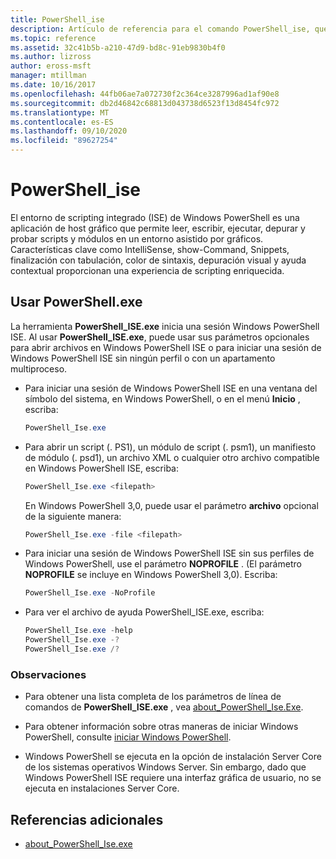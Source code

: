 ```yaml
---
title: PowerShell_ise
description: Artículo de referencia para el comando PowerShell_ise, que inicia una sesión de entorno de scripting integrado (ISE) de Windows PowerShell.
ms.topic: reference
ms.assetid: 32c41b5b-a210-47d9-bd8c-91eb9830b4f0
ms.author: lizross
author: eross-msft
manager: mtillman
ms.date: 10/16/2017
ms.openlocfilehash: 44fb06ae7a072730f2c364ce3287996ad1af90e8
ms.sourcegitcommit: db2d46842c68813d043738d6523f13d8454fc972
ms.translationtype: MT
ms.contentlocale: es-ES
ms.lasthandoff: 09/10/2020
ms.locfileid: "89627254"
---
```

# <a name="powershell_ise"></a>PowerShell_ise

El entorno de scripting integrado (ISE) de Windows PowerShell es una aplicación de host gráfico que permite leer, escribir, ejecutar, depurar y probar scripts y módulos en un entorno asistido por gráficos. Características clave como IntelliSense, show-Command, Snippets, finalización con tabulación, color de sintaxis, depuración visual y ayuda contextual proporcionan una experiencia de scripting enriquecida.

## <a name="using-powershellexe"></a>Usar PowerShell.exe

La herramienta **PowerShell_ISE.exe** inicia una sesión Windows PowerShell ISE. Al usar **PowerShell_ISE.exe**, puede usar sus parámetros opcionales para abrir archivos en Windows PowerShell ISE o para iniciar una sesión de Windows PowerShell ISE sin ningún perfil o con un apartamento multiproceso.

- Para iniciar una sesión de Windows PowerShell ISE en una ventana del símbolo del sistema, en Windows PowerShell, o en el menú **Inicio** , escriba:

  ```powershell
  PowerShell_Ise.exe
  ```

- Para abrir un script (. PS1), un módulo de script (. psm1), un manifiesto de módulo (. psd1), un archivo XML o cualquier otro archivo compatible en Windows PowerShell ISE, escriba:

  ```powershell
  PowerShell_Ise.exe <filepath>
  ```

  En Windows PowerShell 3,0, puede usar el parámetro **archivo** opcional de la siguiente manera:

  ```powershell
  PowerShell_Ise.exe -file <filepath>
  ```

- Para iniciar una sesión de Windows PowerShell ISE sin sus perfiles de Windows PowerShell, use el parámetro **NOPROFILE** . (El parámetro **NOPROFILE** se incluye en Windows PowerShell 3,0). Escriba:

  ```powershell
  PowerShell_Ise.exe -NoProfile
  ```

- Para ver el archivo de ayuda PowerShell_ISE.exe, escriba:

    ```powershell
    PowerShell_Ise.exe -help
    PowerShell_Ise.exe -?
    PowerShell_Ise.exe /?
    ```

### <a name="remarks"></a>Observaciones

- Para obtener una lista completa de los parámetros de línea de comandos de **PowerShell_ISE.exe** , vea [about_PowerShell_Ise.Exe](/powershell/module/microsoft.powershell.core/about/about_powershell_ise_exe).

- Para obtener información sobre otras maneras de iniciar Windows PowerShell, consulte [iniciar Windows PowerShell](/powershell/scripting/windows-powershell/starting-windows-powershell).

- Windows PowerShell se ejecuta en la opción de instalación Server Core de los sistemas operativos Windows Server. Sin embargo, dado que Windows PowerShell ISE requiere una interfaz gráfica de usuario, no se ejecuta en instalaciones Server Core.

## <a name="additional-references"></a>Referencias adicionales

- [about_PowerShell_Ise.exe](/powershell/module/microsoft.powershell.core/about/about_powershell_exe)

